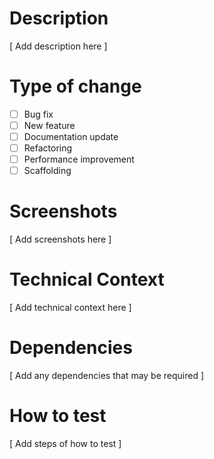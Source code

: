 # Description
[ Add description here ]
# Type of change
- [ ] Bug fix
- [ ] New feature
- [ ] Documentation update
- [ ] Refactoring
- [ ] Performance improvement
- [ ] Scaffolding
# Screenshots
[ Add screenshots here ]
# Technical Context
[ Add technical context here ]
# Dependencies
[ Add any dependencies that may be required ]
# How to test
[ Add steps of how to test ]
